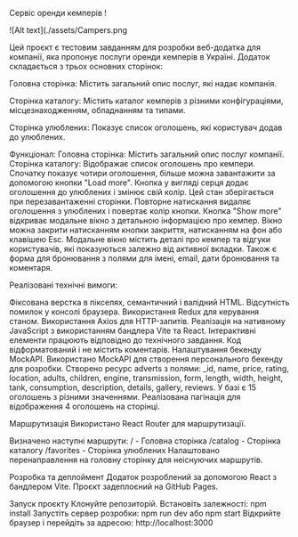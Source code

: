 Сервіс оренди кемперів !

![Alt text](./assets/Campers.png

Цей проєкт є тестовим завданням для розробки веб-додатка для компанії, яка
пропонує послуги оренди кемперів в Україні. Додаток складається з трьох основних
сторінок:

Головна сторінка: Містить загальний опис послуг, які надає компанія.

Сторінка каталогу: Містить каталог кемперів з різними конфігураціями,
місцезнаходженням, обладнанням та типами.

Сторінка улюблених: Показує список оголошень, які користувач додав до улюблених.

Функціонал: Головна сторінка: Містить загальний опис послуг компанії. Сторінка
каталогу: Відображає список оголошень про кемпери. Спочатку показує чотири
оголошення, більше можна завантажити за допомогою кнопки "Load more". Кнопка у
вигляді серця додає оголошення до улюблених і змінює свій колір. Цей стан
зберігається при перезавантаженні сторінки. Повторне натискання видаляє
оголошення з улюблених і повертає колір кнопки. Кнопка "Show more" відкриває
модальне вікно з детальною інформацією про кемпер. Вікно можна закрити
натисканням кнопки закриття, натисканням на фон або клавішею Esc. Модальне вікно
містить деталі про кемпер та відгуки користувачів, які показуються залежно від
активної вкладки. Також є форма для бронювання з полями для імені, email, дати
бронювання та коментаря.

Реалізовані технічні вимоги:

Фіксована верстка в пікселях, семантичний і валідний HTML. Відсутність помилок у
консолі браузера. Використання Redux для керування станом. Використання Axios
для HTTP-запитів. Реалізація на нативному JavaScript з використанням бандлера
Vite та React. Інтерактивні елементи працюють відповідно до технічного завдання.
Код відформатований і не містить коментарів. Налаштування бекенду MockAPI.
Використано MockAPI для створення персонального бекенду для розробки. Створено
ресурс adverts з полями: \_id, name, price, rating, location, adults, children,
engine, transmission, form, length, width, height, tank, consumption,
description, details, gallery, reviews. У базі є 15 оголошень з різними
значеннями. Реалізована пагінація для відображення 4 оголошень на сторінці.

Маршрутизація Використано React Router для маршрутизації.

Визначено наступні маршрути: / - Головна сторінка /catalog - Сторінка каталогу
/favorites - Сторінка улюблених Налаштовано перенаправлення на головну сторінку
для неіснуючих маршрутів.

Розробка та деплоймент Додаток розроблений за допомогою React з бандлером Vite.
Проєкт задеплоєний на GitHub Pages.

Запуск проєкту Клонуйте репозиторій. Встановіть залежності: npm install
Запустіть сервер розробки: npm run dev або npm start Відкрийте браузер і
перейдіть за адресою: http://localhost:3000
